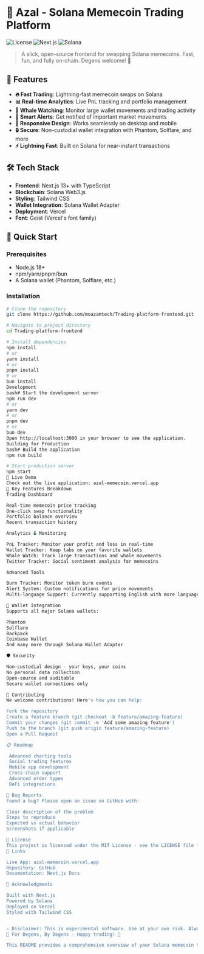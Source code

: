 # 🚀 Azal - Solana Memecoin Trading Platform

![License](https://img.shields.io/badge/license-MIT-blue.svg)
![Next.js](https://img.shields.io/badge/Next.js-13+-black.svg)
![Solana](https://img.shields.io/badge/Solana-Blockchain-purple.svg)

> A slick, open-source frontend for swapping Solana memecoins. Fast, fun, and fully on-chain. Degens welcome! 🎯

## 🌟 Features

- **🔥 Fast Trading**: Lightning-fast memecoin swaps on Solana
- **📊 Real-time Analytics**: Live PnL tracking and portfolio management
- **🐋 Whale Watching**: Monitor large wallet movements and trading activity
- **🔔 Smart Alerts**: Get notified of important market movements
- **📱 Responsive Design**: Works seamlessly on desktop and mobile
- **🔒 Secure**: Non-custodial wallet integration with Phantom, Solflare, and more
- **⚡ Lightning Fast**: Built on Solana for near-instant transactions

## 🛠️ Tech Stack

- **Frontend**: Next.js 13+ with TypeScript
- **Blockchain**: Solana Web3.js
- **Styling**: Tailwind CSS
- **Wallet Integration**: Solana Wallet Adapter
- **Deployment**: Vercel
- **Font**: Geist (Vercel's font family)

## 🚀 Quick Start

### Prerequisites

- Node.js 18+ 
- npm/yarn/pnpm/bun
- A Solana wallet (Phantom, Solflare, etc.)

### Installation

```bash
# Clone the repository
git clone https://github.com/moazamtech/Trading-platform-frontend.git

# Navigate to project directory
cd Trading-platform-frontend

# Install dependencies
npm install
# or
yarn install
# or
pnpm install
# or
bun install
Development
bash# Start the development server
npm run dev
# or
yarn dev
# or
pnpm dev
# or
bun dev
Open http://localhost:3000 in your browser to see the application.
Building for Production
bash# Build the application
npm run build

# Start production server
npm start
🎯 Live Demo
Check out the live application: azal-memecoin.vercel.app
📱 Key Features Breakdown
Trading Dashboard

Real-time memecoin price tracking
One-click swap functionality
Portfolio balance overview
Recent transaction history

Analytics & Monitoring

PnL Tracker: Monitor your profit and loss in real-time
Wallet Tracker: Keep tabs on your favorite wallets
Whale Watch: Track large transactions and whale movements
Twitter Tracker: Social sentiment analysis for memecoins

Advanced Tools

Burn Tracker: Monitor token burn events
Alert System: Custom notifications for price movements
Multi-language Support: Currently supporting English with more languages coming

🔗 Wallet Integration
Supports all major Solana wallets:

Phantom
Solflare
Backpack
Coinbase Wallet
And many more through Solana Wallet Adapter

🛡️ Security

Non-custodial design - your keys, your coins
No personal data collection
Open-source and auditable
Secure wallet connections only

🤝 Contributing
We welcome contributions! Here's how you can help:

Fork the repository
Create a feature branch (git checkout -b feature/amazing-feature)
Commit your changes (git commit -m 'Add some amazing feature')
Push to the branch (git push origin feature/amazing-feature)
Open a Pull Request

📋 Roadmap

 Advanced charting tools
 Social trading features
 Mobile app development
 Cross-chain support
 Advanced order types
 DeFi integrations

🐛 Bug Reports
Found a bug? Please open an issue on GitHub with:

Clear description of the problem
Steps to reproduce
Expected vs actual behavior
Screenshots if applicable

📄 License
This project is licensed under the MIT License - see the LICENSE file for details.
🔗 Links

Live App: azal-memecoin.vercel.app
Repository: GitHub
Documentation: Next.js Docs

🙏 Acknowledgments

Built with Next.js
Powered by Solana
Deployed on Vercel
Styled with Tailwind CSS


⚠️ Disclaimer: This is experimental software. Use at your own risk. Always DYOR (Do Your Own Research) before trading memecoins.
🎯 For Degens, By Degens - Happy trading! 🚀

This README provides a comprehensive overview of your Solana memecoin trading platform, highlighting its key features, technical stack, and setup instructions. It's structured to be informative for both users and developers who might want to contribute to the project.
